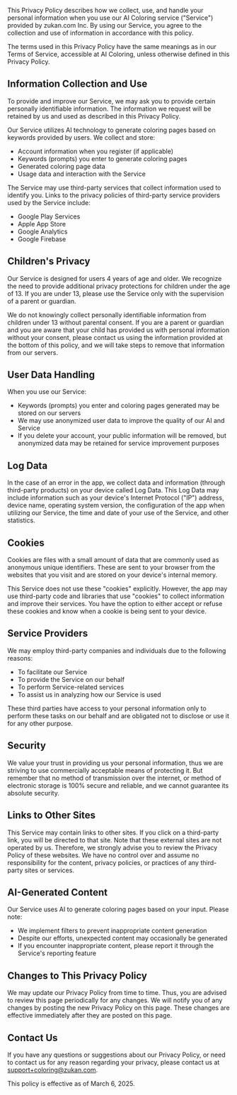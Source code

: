This Privacy Policy describes how we collect, use, and handle your personal information when you use our AI Coloring service ("Service") provided by zukan.com Inc. By using our Service, you agree to the collection and use of information in accordance with this policy.

The terms used in this Privacy Policy have the same meanings as in our Terms of Service, accessible at AI Coloring, unless otherwise defined in this Privacy Policy.

## Information Collection and Use

To provide and improve our Service, we may ask you to provide certain personally identifiable information. The information we request will be retained by us and used as described in this Privacy Policy.

Our Service utilizes AI technology to generate coloring pages based on keywords provided by users. We collect and store:
- Account information when you register (if applicable)
- Keywords (prompts) you enter to generate coloring pages
- Generated coloring page data
- Usage data and interaction with the Service

The Service may use third-party services that collect information used to identify you. Links to the privacy policies of third-party service providers used by the Service include:

- Google Play Services
- Apple App Store
- Google Analytics
- Google Firebase

## Children's Privacy

Our Service is designed for users 4 years of age and older. We recognize the need to provide additional privacy protections for children under the age of 13. If you are under 13, please use the Service only with the supervision of a parent or guardian.

We do not knowingly collect personally identifiable information from children under 13 without parental consent. If you are a parent or guardian and you are aware that your child has provided us with personal information without your consent, please contact us using the information provided at the bottom of this policy, and we will take steps to remove that information from our servers.

## User Data Handling

When you use our Service:
- Keywords (prompts) you enter and coloring pages generated may be stored on our servers
- We may use anonymized user data to improve the quality of our AI and Service
- If you delete your account, your public information will be removed, but anonymized data may be retained for service improvement purposes

## Log Data

In the case of an error in the app, we collect data and information (through third-party products) on your device called Log Data. This Log Data may include information such as your device's Internet Protocol ("IP") address, device name, operating system version, the configuration of the app when utilizing our Service, the time and date of your use of the Service, and other statistics.

## Cookies

Cookies are files with a small amount of data that are commonly used as anonymous unique identifiers. These are sent to your browser from the websites that you visit and are stored on your device's internal memory.

This Service does not use these "cookies" explicitly. However, the app may use third-party code and libraries that use "cookies" to collect information and improve their services. You have the option to either accept or refuse these cookies and know when a cookie is being sent to your device.

## Service Providers

We may employ third-party companies and individuals due to the following reasons:
- To facilitate our Service
- To provide the Service on our behalf
- To perform Service-related services
- To assist us in analyzing how our Service is used

These third parties have access to your personal information only to perform these tasks on our behalf and are obligated not to disclose or use it for any other purpose.

## Security

We value your trust in providing us your personal information, thus we are striving to use commercially acceptable means of protecting it. But remember that no method of transmission over the internet, or method of electronic storage is 100% secure and reliable, and we cannot guarantee its absolute security.

## Links to Other Sites

This Service may contain links to other sites. If you click on a third-party link, you will be directed to that site. Note that these external sites are not operated by us. Therefore, we strongly advise you to review the Privacy Policy of these websites. We have no control over and assume no responsibility for the content, privacy policies, or practices of any third-party sites or services.

## AI-Generated Content

Our Service uses AI to generate coloring pages based on your input. Please note:
- We implement filters to prevent inappropriate content generation
- Despite our efforts, unexpected content may occasionally be generated
- If you encounter inappropriate content, please report it through the Service's reporting feature

## Changes to This Privacy Policy

We may update our Privacy Policy from time to time. Thus, you are advised to review this page periodically for any changes. We will notify you of any changes by posting the new Privacy Policy on this page. These changes are effective immediately after they are posted on this page.

## Contact Us

If you have any questions or suggestions about our Privacy Policy, or need to contact us for any reason regarding your privacy, please contact us at support+coloring@zukan.com.

This policy is effective as of March 6, 2025.
